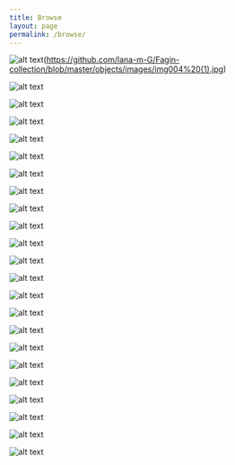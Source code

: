 ```yaml
---
title: Browse
layout: page
permalink: /browse/
---
```


![alt text](/objects/img004(1).jpg "Holocaust survivor sees lesson lost by students")(https://github.com/lana-m-G/Fagin-collection/blob/master/objects/images/img004%20(1).jpg)

![alt text](https://github.com/lana-m-G/Fagin-collection/blob/master/objects/images/img004.jpg "Holocaust is not just a Jewish matter")

![alt text](https://github.com/lana-m-G/Fagin-collection/blob/master/objects/images/img005%20(1).jpg "A hand in history")

![alt text](https://github.com/lana-m-G/Fagin-collection/blob/master/objects/images/img006%20(1).jpg "A hand in history + extra clips")

![alt text](https://github.com/lana-m-G/Fagin-collection/blob/master/objects/images/img011.jpg "One candle for each million")

![alt text](https://github.com/lana-m-G/Fagin-collection/blob/master/objects/images/img012.jpg "One candle for each million, Pt.2")

![alt text](https://github.com/lana-m-G/Fagin-collection/blob/master/objects/images/img013.jpg "I am always so touched when you speak...")

![alt text](https://github.com/lana-m-G/Fagin-collection/blob/master/objects/images/img014.jpg "On behalf of the Young Leadership Council of the Greater Miami Jewish Federation...")

![alt text](https://github.com/lana-m-G/Fagin-collection/blob/master/objects/images/img015.jpg "I wish to thank you for taking the time...")

![alt text](https://github.com/lana-m-G/Fagin-collection/blob/master/objects/images/img016.jpg "I wish to thank you for taking the time...Pt.2")

![alt text](https://github.com/lana-m-G/Fagin-collection/blob/master/objects/images/img017.jpg "We were delighted to have interviewed you...")

![alt text](https://github.com/lana-m-G/Fagin-collection/blob/master/objects/images/img018.jpg "I heard the pain, disappointment, frustration and sadness in your voice...")

![alt text](https://github.com/lana-m-G/Fagin-collection/blob/master/objects/images/img019.jpg "I heard the pain, disappointment, frustration and sadness in your voice...Pt.2")

![alt text](https://github.com/lana-m-G/Fagin-collection/blob/master/objects/images/img020.jpg "I heard the pain, disappointment, frustration and sadness in your voice...Pt.3")

![alt text](https://github.com/lana-m-G/Fagin-collection/blob/master/objects/images/img023.jpg "Helen Fagin receives Holocaust Award")

![alt text](https://github.com/lana-m-G/Fagin-collection/blob/master/objects/images/img028.jpg "Services remember 1938 Nazi rampage")

![alt text](https://github.com/lana-m-G/Fagin-collection/blob/master/objects/images/img029.jpg "Survivors of Holocaust share the painful past")

![alt text](https://github.com/lana-m-G/Fagin-collection/blob/master/objects/images/img030.jpg "Survivors of Holocaust share the painful past, Pt.2")

![alt text](https://github.com/lana-m-G/Fagin-collection/blob/master/objects/images/img033.jpg "Six candles for six million victims, as survivor remembers Holocaust")

![alt text](https://github.com/lana-m-G/Fagin-collection/blob/master/objects/images/img034.jpg "On behalf of President Reagan...")

![alt text](https://github.com/lana-m-G/Fagin-collection/blob/master/objects/images/img035.jpg "...something we needed to hear...")

![alt text](https://github.com/lana-m-G/Fagin-collection/blob/master/objects/images/img037.jpg "I wish to confirm the date on Sunday, October 16 at 4:00 p.m...")

![alt text](https://github.com/lana-m-G/Fagin-collection/blob/master/objects/images/img039.jpg "A long overdue hello!")
